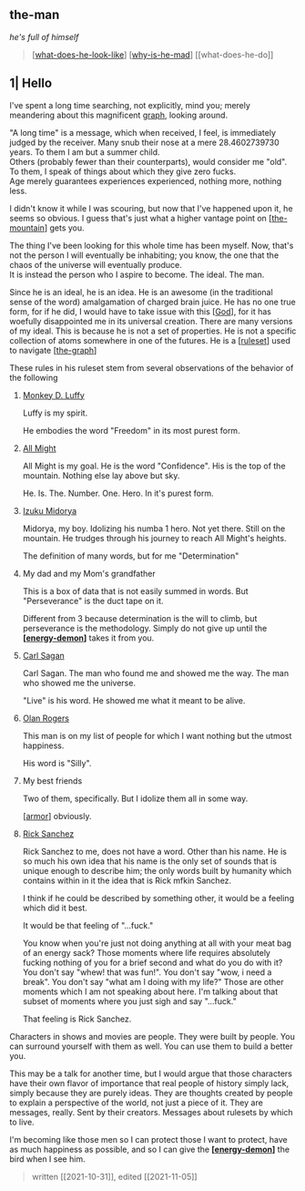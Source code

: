 ## the-man

_he's full of himself_

> [[what-does-he-look-like]]
> [[why-is-he-mad]]
> [[what-does-he-do]]


## 1| Hello

I've spent a long time searching, not explicitly, mind you; merely meandering about this magnificent [graph](the-graph.md), looking around.  

 "A long time" is a message, which when received, I feel, is immediately judged by the receiver. Many snub their nose at a mere 28.4602739730 years. To them I am but a summer child.  
    Others (probably fewer than their counterparts), would consider me "old". To them, I speak of things about which they give zero fucks.  
    Age merely guarantees experiences experienced, nothing more, nothing less.

I didn't know it while I was scouring, but now that I've happened upon it, he seems so obvious. I guess that's just what a higher vantage point on [[the-mountain]] gets you.

The thing I've been looking for this whole time has been myself. Now, that's not the person I will eventually be inhabiting; you know, the one that the chaos of the universe will eventually produce.  
  It is instead the person who I aspire to become. The ideal. The man.

Since he is an ideal, he is an idea. He is an awesome (in the traditional sense of the word) amalgamation of charged brain juice. He has no one true form, for if he did, I would have to take issue with this [[God]], for it has woefully disappointed me in its universal creation.
There are many versions of my ideal. This is because he is not a set of properties. He is not a specific collection of atoms somewhere in one of the futures. He is a [[ruleset]] used to navigate [[the-graph]]

These rules in his ruleset stem from several observations of the behavior of the following

1. [Monkey D. Luffy](https://onepiece.fandom.com/wiki/Monkey_D._Luffy)  

    Luffy is my spirit.

    He embodies the word "Freedom" in its most purest form.

2. [All Might](https://myheroacademia.fandom.com/wiki/Toshinori_Yagi)  

    All Might is my goal. He is the word "Confidence". His is the top of the mountain. Nothing else lay above but sky.

    He. Is. The. Number. One. Hero. In it's purest form.

3. [Izuku Midorya](https://myheroacademia.fandom.com/wiki/Izuku_Midoriya)

    Midorya, my boy. Idolizing his numba 1 hero. Not yet there. Still on the mountain. He trudges through his journey to reach All Might's heights.

    The definition of many words, but for me "Determination"

4. My dad and my Mom's grandfather

    This is a box of data that is not easily summed in words. But "Perseverance" is the duct tape on it.

    Different from 3 because determination is the will to climb, but perseverance is the methodology. Simply do not give up until the **[[energy-demon]]** takes it from you.
5. [Carl Sagan](https://en.wikipedia.org/wiki/Carl_Sagan)

    Carl Sagan. The man who found me and showed me the way. The man who showed me the universe.

    "Live" is his word. He showed me what it meant to be alive.

6. [Olan Rogers](https://www.youtube.com/watch?v=cZO9tMetxno)

    This man is on my list of people for which I want nothing but the utmost happiness.

    His word is "Silly".

7. My best friends

    Two of them, specifically. But I idolize them all in some way.

    [[armor]] obviously.

8. [Rick Sanchez](https://rickandmorty.fandom.com/wiki/Rick_Sanchez)

    Rick Sanchez to me, does not have a word. Other than his name. He is so much his own idea that his name is the only set of sounds that is unique enough to describe him; the only words built by humanity which contains within in it the idea that is Rick mfkin Sanchez.

    I think if he could be described by something other, it would be a feeling which did it best.

    It would be that feeling of "...fuck."

    You know when you're just not doing anything at all with your meat bag of an energy sack? Those moments where life requires absolutely fucking nothing of you for a brief second and what do you do with it? You don't say "whew! that was fun!". You don't say "wow, i need a break". You don't say "what am I doing with my life?" Those are other moments which I am not speaking about here.
    I'm talking about that subset of moments where you just sigh and say "...fuck."

    That feeling is Rick Sanchez.

Characters in shows and movies are people. They were built by people. You can surround yourself with them as well. You can use them to build a better you.

This may be a talk for another time, but I would argue that those characters have their own flavor of importance that real people of history simply lack, simply because they are purely ideas. They are thoughts created by people to explain a perspective of the world, not just a piece of it.
They are messages, really. Sent by their creators. Messages about rulesets by which to live.

I'm becoming like those men so I can protect those I want to protect, have as much happiness as possible, and so I can give the **[[energy-demon]]** the bird when I see him.

> written [[2021-10-31]], edited [[2021-11-05]]

[//begin]: # "Autogenerated link references for markdown compatibility"
[what-does-he-look-like]: what-does-he-look-like "what-does-he-look-like"
[why-is-he-mad]: why-is-he-mad "why-is-he-mad"
[the-mountain]: the-mountain "the-mountain"
[God]: ../bits/God "God"
[ruleset]: ruleset "ruleset"
[the-graph]: the-graph "the-graph"
[energy-demon]: ../bits/energy-demon "energy-demon"
[armor]: ../bits/armor "armor"
[//end]: # "Autogenerated link references"

